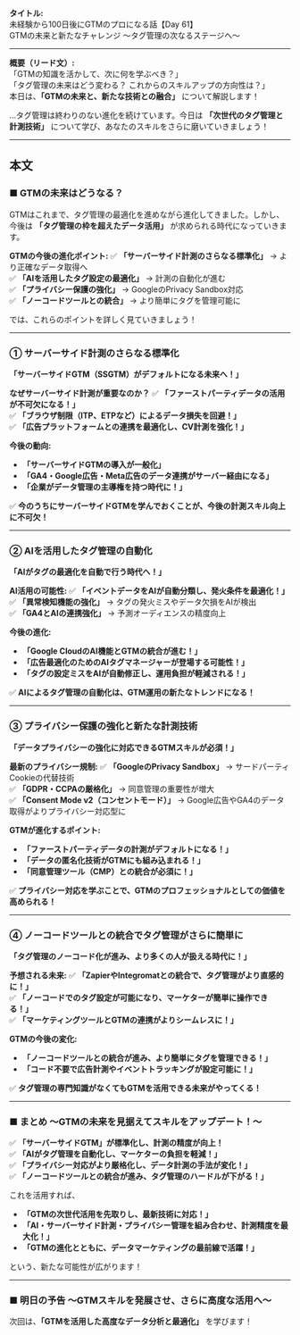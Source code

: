 **タイトル:**  
未経験から100日後にGTMのプロになる話【Day 61】  
GTMの未来と新たなチャレンジ 〜タグ管理の次なるステージへ〜

---

**概要（リード文）:**  
「GTMの知識を活かして、次に何を学ぶべき？」  
「タグ管理の未来はどう変わる？ これからのスキルアップの方向性は？」  
本日は、**「GTMの未来と、新たな技術との融合」** について解説します！

…タグ管理は終わりのない進化を続けています。今日は **「次世代のタグ管理と計測技術」** について学び、あなたのスキルをさらに磨いていきましょう！

---

## **本文**

### ■ GTMの未来はどうなる？

GTMはこれまで、タグ管理の最適化を進めながら進化してきました。しかし、今後は **「タグ管理の枠を超えたデータ活用」** が求められる時代になっていきます。

 **GTMの今後の進化ポイント:**
✅ **「サーバーサイド計測のさらなる標準化」** → より正確なデータ取得へ  
✅ **「AIを活用したタグ設定の最適化」** → 計測の自動化が進む  
✅ **「プライバシー保護の強化」** → GoogleのPrivacy Sandbox対応  
✅ **「ノーコードツールとの統合」** → より簡単にタグを管理可能に  

では、これらのポイントを詳しく見ていきましょう！

---

### **① サーバーサイド計測のさらなる標準化**

 **「サーバーサイドGTM（SSGTM）がデフォルトになる未来へ！」**

 **なぜサーバーサイド計測が重要なのか？**
✅ **「ファーストパーティデータの活用が不可欠になる！」**  
✅ **「ブラウザ制限（ITP、ETPなど）によるデータ損失を回避！」**  
✅ **「広告プラットフォームとの連携を最適化し、CV計測を強化！」**  

 **今後の動向:**
- **「サーバーサイドGTMの導入が一般化」**
- **「GA4・Google広告・Meta広告のデータ連携がサーバー経由になる」**
- **「企業がデータ管理の主導権を持つ時代に！」**

✅ **今のうちにサーバーサイドGTMを学んでおくことが、今後の計測スキル向上に不可欠！**

---

### **② AIを活用したタグ管理の自動化**

 **「AIがタグの最適化を自動で行う時代へ！」**

 **AI活用の可能性:**
✅ **「イベントデータをAIが自動分類し、発火条件を最適化！」**  
✅ **「異常検知機能の強化」** → タグの発火ミスやデータ欠損をAIが検出  
✅ **「GA4とAIの連携強化」** → 予測オーディエンスの精度向上  

 **今後の進化:**
- **「Google CloudのAI機能とGTMの統合が進む！」**
- **「広告最適化のためのAIタグマネージャーが登場する可能性！」**
- **「タグの設定ミスをAIが自動修正し、運用負担が軽減される！」**

✅ **AIによるタグ管理の自動化は、GTM運用の新たなトレンドになる！**

---

### **③ プライバシー保護の強化と新たな計測技術**

 **「データプライバシーの強化に対応できるGTMスキルが必須！」**

 **最新のプライバシー規制:**
✅ **「GoogleのPrivacy Sandbox」** → サードパーティCookieの代替技術  
✅ **「GDPR・CCPAの厳格化」** → 同意管理の重要性が増大  
✅ **「Consent Mode v2（コンセントモード）」** → Google広告やGA4のデータ取得がよりプライバシー対応型に

 **GTMが進化するポイント:**
- **「ファーストパーティデータの計測がデフォルトになる！」**
- **「データの匿名化技術がGTMにも組み込まれる！」**
- **「同意管理ツール（CMP）との統合が必須に！」**

✅ **プライバシー対応を学ぶことで、GTMのプロフェッショナルとしての価値を高められる！**

---

### **④ ノーコードツールとの統合でタグ管理がさらに簡単に**

 **「タグ管理のノーコード化が進み、より多くの人が扱える時代に！」**

 **予想される未来:**
✅ **「ZapierやIntegromatとの統合で、タグ管理がより直感的に！」**  
✅ **「ノーコードでのタグ設定が可能になり、マーケターが簡単に操作できる！」**  
✅ **「マーケティングツールとGTMの連携がよりシームレスに！」**  

 **GTMの今後の変化:**
- **「ノーコードツールとの統合が進み、より簡単にタグを管理できる！」**
- **「コード不要で広告計測やイベントトラッキングが設定可能に！」**

✅ **タグ管理の専門知識がなくてもGTMを活用できる未来がやってくる！**

---

### **■ まとめ 〜GTMの未来を見据えてスキルをアップデート！〜**

✅ **「サーバーサイドGTM」が標準化し、計測の精度が向上！**  
✅ **「AIがタグ管理を自動化し、マーケターの負担を軽減！」**  
✅ **「プライバシー対応がより厳格化し、データ計測の手法が変化！」**  
✅ **「ノーコードツールとの統合が進み、タグ管理のハードルが下がる！」**  

これを活用すれば、
- **「GTMの次世代活用を先取りし、最新技術に対応！」**
- **「AI・サーバーサイド計測・プライバシー管理を組み合わせ、計測精度を最大化！」**
- **「GTMの進化とともに、データマーケティングの最前線で活躍！」**

という、新たな可能性が広がります！

---

### **■ 明日の予告 〜GTMスキルを発展させ、さらに高度な活用へ〜**

次回は、**「GTMを活用した高度なデータ分析と最適化」** を学びます！

